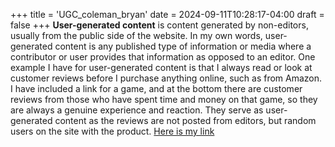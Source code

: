 +++
title = 'UGC_coleman_bryan'
date = 2024-09-11T10:28:17-04:00
draft = false
+++
**User-generated content** is content generated by non-editors, usually from the public side of the website.
In my own words, user-generated content is any published type of information or media where a contributor or user provides that information as opposed to an editor.
One example I have for user-generated content is that I always read or look at customer reviews before I purchase anything online, such as from Amazon. I have included a link for a game, and at the bottom there are customer reviews from those who have spent time and money on that game, so they are always a genuine experience and reaction. They serve as user-generated content as the reviews are not posted from editors, but random users on the site with the product.
[Here is my link](https://www.amazon.com/Madden-NFL-25-Xbox-X/dp/B0D3P4HV27/ref=asc_df_B0D3P4HV27/?tag=hyprod-20&linkCode=df0&hvadid=692875362841&hvpos=&hvnetw=g&hvrand=10801584644197785728&hvpone=&hvptwo=&hvqmt=&hvdev=c&hvdvcmdl=&hvlocint=&hvlocphy=9014318&hvtargid=pla-2281435179018&mcid=a6d91713b6643d728a5d3818896c8d86&hvocijid=10801584644197785728-B0D3P4HV27-&hvexpln=73&th=1)